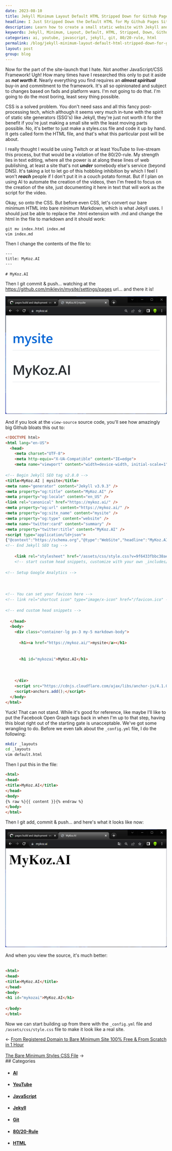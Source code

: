 ```yaml
---
date: 2023-08-10
title: Jekyll Minimum Layout Default HTML Stripped Down for Github Pages
headline: I Just Stripped Down the Default HTML for My Github Pages Site Launch!
description: Learn how to create a small static website with Jekyll and Github Pages. I'm taking a minimalist approach, stripping away the unnecessary JavaScript and CSS frameworks and coding up a styles.css file by hand. I'm also documenting the process, so you can follow along and launch your own site.
keywords: Jekyll, Minimum, Layout, Default, HTML, Stripped, Down, Github, Pages, JavaScript, CSS, Framework, Buy-in, Spiritual, Opinionated, Fads, Platform, Wars, Styles.css, Markdown, Static, Site, Generators, SSG's, Text, Editing, Power, Web, Publishing, DNS, Twitch, YouTube, Live-stream, 80/20-Rule, Strength, Couch, Potato, Format, AI, Automation,
categories: ai, youtube, javascript, jekyll, git, 80/20-rule, html
permalink: /blog/jekyll-minimum-layout-default-html-stripped-down-for-github-pages/
layout: post
group: blog
---
```



Now for the part of the site-launch that I hate. Not another JavaScript/CSS
Framework! Ugh! How many times have I researched this only to put it aside as
***not worth it***. Nearly everything you find requires an ***almost
spiritual*** buy-in and commitment to the framework. It's all so opinionated
and subject to changes based on fads and platform wars. I'm not going to do
that. I'm going to do the most boring, least sexy thing possible.

CSS is a solved problem. You don't need sass and all this fancy post-processing
tech, which although it seems very much in-tune with the spirit of static site
generators (SSG's) like Jekyll, they're just not worth it for the benefit if
you're just making a small site with the least moving parts possible. No, it's
better to just make a styles.css file and code it up by hand. It gets called
form the HTML file, and that's what this particular post will be about.

I really thought I would be using Twitch or at least YouTube to live-stream
this process, but that would be a violation of the 80/20-rule. My strength lies
in text editing, where all the power is at along these lines of web publishing,
at least a site that's not ***under*** somebody else's service (beyond DNS).
It's taking a lot to let go of this hobbling inhibition by which I feel I won't
***reach*** people if I don't put it in a couch potato format. But if I plan on
using AI to automate the creation of the videos, then I'm freed to focus on the
creation of the site, just documenting it here in text that will work as the
script for the video.

Okay, so onto the CSS. But before even CSS, let's convert our bare minimum HTML
into bare minimum Markdown, which is what Jekyll uses. I should just be able to
replace the .html extension with .md and change the html in the file to markdown
and it should work:

```
git mv index.html index.md
vim index.md
```

Then I change the contents of the file to:

    ---
    title: MyKoz.AI
    ---

    # MyKoz.AI

Then I git commit & push... watching at the https://github.com/miklevin/mysite/settings/pages
url... and there it is!

![Bare Minimum Markdown Site Launch Github Pages](/assets/images/bare-minimum-markdown-site-launch-github-pages.png)

And if you look at the `view-source` source code, you'll see how amazingly big
Github bloats this out to:

```html
<!DOCTYPE html>
<html lang="en-US">
  <head>
    <meta charset="UTF-8">
    <meta http-equiv="X-UA-Compatible" content="IE=edge">
    <meta name="viewport" content="width=device-width, initial-scale=1">

<!-- Begin Jekyll SEO tag v2.8.0 -->
<title>MyKoz.AI | mysite</title>
<meta name="generator" content="Jekyll v3.9.3" />
<meta property="og:title" content="MyKoz.AI" />
<meta property="og:locale" content="en_US" />
<link rel="canonical" href="https://mykoz.ai/" />
<meta property="og:url" content="https://mykoz.ai/" />
<meta property="og:site_name" content="mysite" />
<meta property="og:type" content="website" />
<meta name="twitter:card" content="summary" />
<meta property="twitter:title" content="MyKoz.AI" />
<script type="application/ld+json">
{"@context":"https://schema.org","@type":"WebSite","headline":"MyKoz.AI","name":"mysite","url":"https://mykoz.ai/"}</script>
<!-- End Jekyll SEO tag -->

    <link rel="stylesheet" href="/assets/css/style.css?v=9f6433fbbc38ae36404e0902fe6b117f79c2493b">
    <!-- start custom head snippets, customize with your own _includes/head-custom.html file -->

<!-- Setup Google Analytics -->



<!-- You can set your favicon here -->
<!-- link rel="shortcut icon" type="image/x-icon" href="/favicon.ico" -->

<!-- end custom head snippets -->

  </head>
  <body>
    <div class="container-lg px-3 my-5 markdown-body">
      
      <h1><a href="https://mykoz.ai/">mysite</a></h1>
      

      <h1 id="mykozai">MyKoz.AI</h1>


      
    </div>
    <script src="https://cdnjs.cloudflare.com/ajax/libs/anchor-js/4.1.0/anchor.min.js" integrity="sha256-lZaRhKri35AyJSypXXs4o6OPFTbTmUoltBbDCbdzegg=" crossorigin="anonymous"></script>
    <script>anchors.add();</script>
  </body>
</html>
```

Yuck! That can not stand. While it's good for reference, like maybe I'll like
to put the Facebook Open Graph tags back in when I'm up to that step, having
this bloat right out of the starting gate is unacceptable. We've got some
wrangling to do. Before we even talk about the `_config.yml` file, I do the
following:

```bash
mkdir _layouts
cd _layouts
vim default.html
```

Then I put this in the file:

```html
<html>
<head>
<title>MyKoz.AI</title>
</head>
<body>
{% raw %}{{ content }}{% endraw %}
</body>
</html>
```

Then I git add, commit & push... and here's what it looks like now:

![Jekyll Minimum Layout Default Html Stripped Down Github Pages](/assets/images/jekyll-minimum-layout-default-html-stripped-down-github-pages.png)

And when you view the source, it's much better:

```html

<html>
<head>
<title>MyKoz.AI</title>
</head>
<body>
<h1 id="mykozai">MyKoz.AI</h1>

</body>
</html>
```

Now we can start building up from there with the `_config.yml` file and
`/assets/css/style.css` file to make it look like a real site.














<div class="arrow-links"><div class="post-nav-prev"><span class="arrow">&larr;&nbsp;</span><a href="/blog/from-registered-domain-to-bare-minimum-site-100-free-from-scratch-in-1-hour/">From Registered Domain to Bare Minimum Site 100% Free & From Scratch in 1 Hour</a></div> &nbsp; <div class="post-nav-next"><a href="/blog/the-bare-minimum-styles-css-file/">The Bare Minimum Styles CSS File</a><span class="arrow">&nbsp;&rarr;</span></div></div>
## Categories

<ul>
<li><h4><a href='/ai/'>AI</a></h4></li>
<li><h4><a href='/youtube/'>YouTube</a></h4></li>
<li><h4><a href='/javascript/'>JavaScript</a></h4></li>
<li><h4><a href='/jekyll/'>Jekyll</a></h4></li>
<li><h4><a href='/git/'>Git</a></h4></li>
<li><h4><a href='/80-20-rule/'>80/20-Rule</a></h4></li>
<li><h4><a href='/html/'>HTML</a></h4></li></ul>
